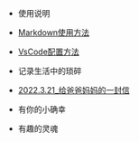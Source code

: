 - 使用说明

- [Markdown使用方法](MarkdownKnowledge.md)
- [VsCode配置方法](APPsInVScode.md)

- 记录生活中的琐碎
- [2022.3.21_给爸爸妈妈的一封信](Letter.md)
- 有你的小确幸
- 有趣的灵魂